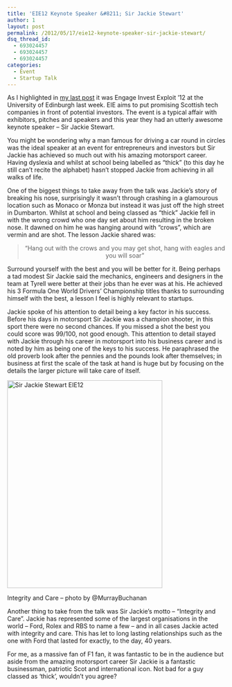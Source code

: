 ```yaml
---
title: 'EIE12 Keynote Speaker &#8211; Sir Jackie Stewart'
author: 1
layout: post
permalink: /2012/05/17/eie12-keynote-speaker-sir-jackie-stewart/
dsq_thread_id:
  - 693024457
  - 693024457
  - 693024457
categories:
  - Event
  - Startup Talk
---
```

As I highlighted in [my last post][1] it was Engage Invest Exploit &#8217;12 at the University of Edinburgh last week. EIE aims to put promising Scottish tech companies in front of potential investors. The event is a typical affair with exhibitors, pitches and speakers and this year they had an utterly awesome keynote speaker &#8211; Sir Jackie Stewart.

You might be wondering why a man famous for driving a car round in circles was the ideal speaker at an event for entrepreneurs and investors but Sir Jackie has achieved so much out with his amazing motorsport career. Having dyslexia and whilst at school being labelled as &#8220;thick&#8221; (to this day he still can&#8217;t recite the alphabet) hasn&#8217;t stopped Jackie from achieving in all walks of life.

One of the biggest things to take away from the talk was Jackie&#8217;s story of breaking his nose, surprisingly it wasn&#8217;t through crashing in a glamourous location such as Monaco or Monza but instead it was just off the high street in Dumbarton. Whilst at school and being classed as &#8220;thick&#8221; Jackie fell in with the wrong crowd who one day set about him resulting in the broken nose. It dawned on him he was hanging around with &#8220;crows&#8221;, which are vermin and are shot. The lesson Jackie shared was:

> <p style="text-align: center;">
>   &#8220;Hang out with the crows and you may get shot, hang with eagles and you will soar&#8221;
> </p>

<p style="text-align: left;">
  Surround yourself with the best and you will be better for it. Being perhaps a tad modest Sir Jackie said the mechanics, engineers and designers in the team at Tyrell were better at their jobs than he ever was at his. He achieved his 3 Formula One World Drivers&#8217; Championship titles thanks to surrounding himself with the best, a lesson I feel is highly relevant to startups.
</p>

<p style="text-align: left;">
  Jackie spoke of his attention to detail being a key factor in his success. Before his days in motorsport Sir Jackie was a champion shooter, in this sport there were no second chances. If you missed a shot the best you could score was 99/100, not good enough. This attention to detail stayed with Jackie through his career in motorsport into his business career and is noted by him as being one of the keys to his success. He paraphrased the old proverb look after the pennies and the pounds look after themselves; in business at first the scale of the task at hand is huge but by focusing on the details the larger picture will take care of itself.
</p>

<div id="attachment_720" style="width: 368px" class="wp-caption aligncenter">
  <a href="http://rookieoven.com/wp-content/uploads/2012/05/original.jpg"><img class="size-full wp-image-720" title="Jackie-Stewart" src="http://rookieoven.com/wp-content/uploads/2012/05/original.jpg" alt="Sir Jackie Stewart EIE12" width="358" height="480" /></a>
  
  <p class="wp-caption-text">
    Integrity and Care &#8211; photo by @MurrayBuchanan
  </p>
</div>

<p style="text-align: left;">
  Another thing to take from the talk was Sir Jackie&#8217;s motto &#8211; &#8220;Integrity and Care&#8221;. Jackie has represented some of the largest organisations in the world &#8211; Ford, Rolex and RBS to name a few &#8211; and in all cases Jackie acted with integrity and care. This has let to long lasting relationships such as the one with Ford that lasted for exactly, to the day, 40 years.
</p>

<p style="text-align: left;">
  For me, as a massive fan of F1 fan, it was fantastic to be in the audience but aside from the amazing motorsport career Sir Jackie is a fantastic businessman, patriotic Scot and international icon. Not bad for a guy classed as &#8216;thick&#8217;, wouldn&#8217;t you agree?
</p>

 [1]: http://rookieoven.com/2012/05/15/pick-of-the-bunch-from-eie12/ "Pick of the bunch from EIE12"
